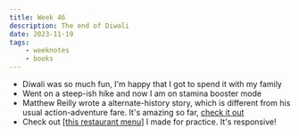 ```yaml
---
title: Week 46
description: The end of Diwali
date: 2023-11-19
tags:
    - weeknotes
    - books
---
```


- Diwali was so much fun, I'm happy that I got to spend it with my family
- Went on a steep-ish hike and now I am on stamina booster mode
- Matthew Reilly wrote a alternate-history story, which is different from his usual action-adventure fare. It's amazing so far, [check it out](https://www.goodreads.com/en/book/show/156428499)
- Check out [[this restaurant menu]](https://rasoi.parth.ninja) I made for practice. It's responsive!
